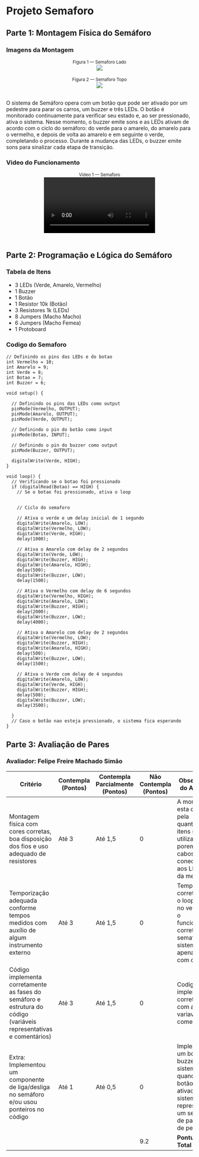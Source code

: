 # Projeto Semaforo


## Parte 1: Montagem Física do Semáforo

### Imagens da Montagem

<div align="center">
<sub>Figura 1 — Semaforo Lado <a href="#c6"></a></sub> </br>
<img src="Assets\Semaforo Lado.jpg"><br>
</div><br>

<div align="center">
<sub>Figura 2 — Semaforo Topo <a href="#c6"></a></sub> </br>
<img src="Assets\Semaforo Topo.jpg"><br>
</div><br>

O sistema de Semáforo opera com um botão que pode ser ativado por um pedestre para parar os carros, um buzzer e três LEDs. O botão é monitorado continuamente para verificar seu estado e, ao ser pressionado, ativa o sistema. Nesse momento, o buzzer emite sons e as LEDs ativam de acordo com o ciclo do semáforo: do verde para o amarelo, do amarelo para o vermelho, e depois de volta ao amarelo e em seguinte o verde, completando o processo. Durante a mudança das LEDs, o buzzer emite sons para sinalizar cada etapa de transição.

### Video do Funcionamento
<div align="center">
<sub>Video 1 — Semaforo <a href="#c6"></a></sub> </br>
<video controls src="Assets/Semaforo.mp4"><br>
</div><br>


## Parte 2: Programação e Lógica do Semáforo

### Tabela de Itens
- 3 LEDs (Verde, Amarelo, Vermelho)
- 1 Buzzer
- 1 Botão
- 1 Resistor 10k (Botão)
- 3 Resistores 1k (LEDs)
- 8 Jumpers (Macho Macho)
- 6 Jumpers (Macho Femea)
- 1 Protoboard

### Codigo do Semaforo
```
// Definindo os pins das LEDs e do botao
int Vermelho = 10;
int Amarelo = 9;
int Verde = 8;
int Botao = 7; 
int Buzzer = 6; 

void setup() {
  
  // Definindo os pins das LEDs como output
  pinMode(Vermelho, OUTPUT);
  pinMode(Amarelo, OUTPUT);
  pinMode(Verde, OUTPUT);
  
  // Definindo o pin do botão como input
  pinMode(Botao, INPUT);

  // Definindo o pin do buzzer como output
  pinMode(Buzzer, OUTPUT);

  digitalWrite(Verde, HIGH);
}

void loop() {
  // Verificando se o botao foi pressionado
  if (digitalRead(Botao) == HIGH) {
    // Se o botao foi pressionado, ativa o loop
    

    // Ciclo do semaforo

    // Ativa o verde e um delay inicial de 1 segundo
    digitalWrite(Amarelo, LOW);
    digitalWrite(Vermelho, LOW);
    digitalWrite(Verde, HIGH);
    delay(1000);
    
    // Ativa o Amarelo com delay de 2 segundos
    digitalWrite(Verde, LOW);
    digitalWrite(Buzzer, HIGH);
    digitalWrite(Amarelo, HIGH);
    delay(500);
    digitalWrite(Buzzer, LOW);
    delay(1500);

    // Ativa o Vermelho com delay de 6 segundos
    digitalWrite(Vermelho, HIGH);
    digitalWrite(Amarelo, LOW);
    digitalWrite(Buzzer, HIGH);
    delay(2000);
    digitalWrite(Buzzer, LOW);
    delay(4000);

    // Ativa o Amarelo com delay de 2 segundos
    digitalWrite(Vermelho, LOW);
    digitalWrite(Buzzer, HIGH);
    digitalWrite(Amarelo, HIGH);
    delay(500);
    digitalWrite(Buzzer, LOW);
    delay(1500);

    // Ativa o Verde com delay de 4 segundos
    digitalWrite(Amarelo, LOW);
    digitalWrite(Verde, HIGH);
    digitalWrite(Buzzer, HIGH);
    delay(500);
    digitalWrite(Buzzer, LOW);
    delay(3500);

  }
  // Caso o botão nao esteja pressionado, o sistema fica esperando
}
```


## Parte 3: Avaliação de Pares


### Avaliador: Felipe Freire Machado Simão

| Critério                                                                                                 | Contempla (Pontos) | Contempla Parcialmente (Pontos) | Não Contempla (Pontos) | Observações do Avaliador |
|---------------------------------------------------------------------------------------------------------|--------------------|----------------------------------|--------------------------|---------------------------|
| Montagem física com cores corretas, boa disposição dos fios e uso adequado de resistores                | Até 3              | Até 1,5                            | 0                        |A montagem esta correta pela quantidade de itens sendo utilizados porem os cabos conectados aos LEDs são da mesma cor.                           |
| Temporização adequada conforme tempos medidos com auxílio de algum instrumento externo                  | Até 3              | Até 1,5                          | 0                        |Tempo esta correto porem o loop inicia no verde para o funcionamento correto desse semaforo e o sistema apenas inicia com o botão.                           |
| Código implementa corretamente as fases do semáforo e estrutura do código (variáveis representativas e comentários) | Até 3              | Até 1,5                          | 0                        | Codigo implementado corretamente com as fases, variaveis e comentarios.                           |
| Extra: Implementou um componente de liga/desliga no semáforo e/ou usou ponteiros no código | Até 1              |  Até 0,5                         | 0                        | Implementou um botão e buzzer no sistema que quando o botão é ativado o sistema inicia representando um semafaro de pasagem de pedestres.                      |
|  |                                                             |   | 9.2 |**Pontuação Total**|

